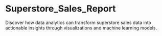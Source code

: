 # Superstore_Sales_Report
Discover how data analytics can transform superstore sales data into actionable insights through visualizations and machine learning models.
